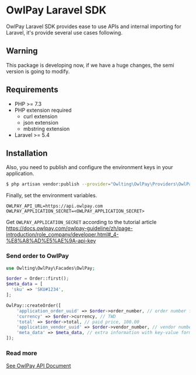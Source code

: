 # OwlPay Laravel SDK
OwlPay Laravel SDK provides ease to use APIs and internal importing for Laravel, it's provide several use cases following.

## Warning
This package is developing now, if we have a huge changes, the semi version is going to modify.

## Requirements
* PHP >= 7.3
* PHP extension required
  * curl extension
  * json extension
  * mbstring extension
* Laravel >= 5.4

## Installation
Also, you need to publish and configure the environment keys in your application.
```bash
$ php artisan vendor:publish --provider="Owlting\OwlPay\Providers\OwlPayServiceProvider"
```

Finally, set the environment variables.

```dotenv
OWLPAY_API_URL=https://api.owlpay.com
OWLPAY_APPLICATION_SECRET=<OWLPAY_APPLICATION_SECRET>
```

Get `OWLPAY_APPLICATION_SECRET` according to the tutorial article
https://docs.owlpay.com/owlpay-guideline/zh/page-introduction/role_company/developer.html#_4-%E8%A8%AD%E5%AE%9A-api-key

### Send order to OwlPay
```php
use Owlting\OwlPay\Facades\OwlPay;

$order = Order::first();
$meta_data = [
  'sku' => 'SKU#1234',
];

OwlPay::createOrder([
    'application_order_uuid' => $order->order_number, // order number from your application
    'currency' => $order->currency, // TWD
    'total' => $order->total, // paid price, 100.00
    'application_vendor_uuid' => $order->vendor_number, // vendor number from your application
    'meta_data' => $meta_data, // extra information with key-value format
]);
```

### Read more

[See OwlPay API Document](https://docs.owlpay.com/api/)



